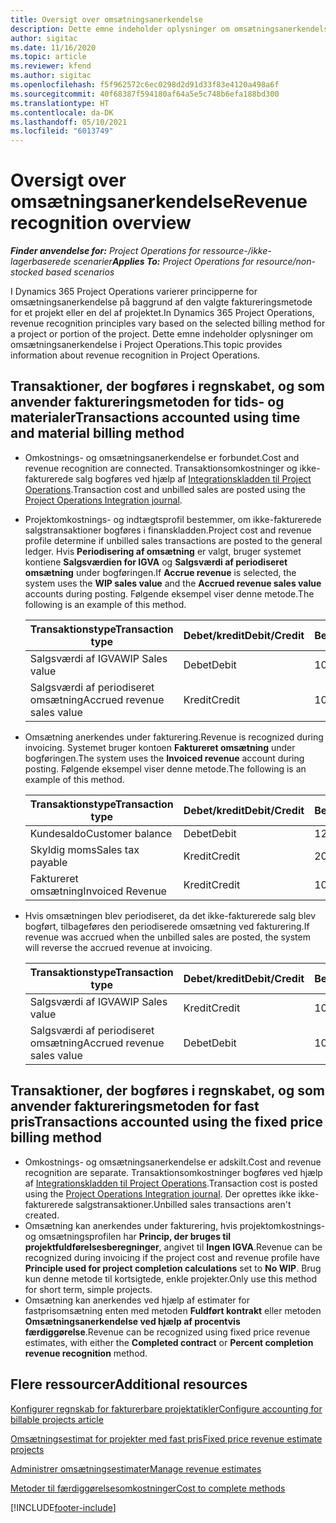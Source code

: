 ```yaml
---
title: Oversigt over omsætningsanerkendelse
description: Dette emne indeholder oplysninger om omsætningsanerkendelse i Project Operations.
author: sigitac
ms.date: 11/16/2020
ms.topic: article
ms.reviewer: kfend
ms.author: sigitac
ms.openlocfilehash: f5f962572c6ec0298d2d91d33f83e4120a498a6f
ms.sourcegitcommit: 40f68387f594180af64a5e5c748b6efa188bd300
ms.translationtype: HT
ms.contentlocale: da-DK
ms.lasthandoff: 05/10/2021
ms.locfileid: "6013749"
---
```

# <a name="revenue-recognition-overview"></a><span data-ttu-id="4b168-103">Oversigt over omsætningsanerkendelse</span><span class="sxs-lookup"><span data-stu-id="4b168-103">Revenue recognition overview</span></span>

<span data-ttu-id="4b168-104">_**Finder anvendelse for:** Project Operations for ressource-/ikke-lagerbaserede scenarier_</span><span class="sxs-lookup"><span data-stu-id="4b168-104">_**Applies To:** Project Operations for resource/non-stocked based scenarios_</span></span>

<span data-ttu-id="4b168-105">I Dynamics 365 Project Operations varierer principperne for omsætningsanerkendelse på baggrund af den valgte faktureringsmetode for et projekt eller en del af projektet.</span><span class="sxs-lookup"><span data-stu-id="4b168-105">In Dynamics 365 Project Operations, revenue recognition principles vary based on the selected billing method for a project or portion of the project.</span></span> <span data-ttu-id="4b168-106">Dette emne indeholder oplysninger om omsætningsanerkendelse i Project Operations.</span><span class="sxs-lookup"><span data-stu-id="4b168-106">This topic provides information about revenue recognition in Project Operations.</span></span>

## <a name="transactions-accounted-using-time-and-material-billing-method"></a><span data-ttu-id="4b168-107">Transaktioner, der bogføres i regnskabet, og som anvender faktureringsmetoden for tids- og materialer</span><span class="sxs-lookup"><span data-stu-id="4b168-107">Transactions accounted using time and material billing method</span></span>

- <span data-ttu-id="4b168-108">Omkostnings- og omsætningsanerkendelse er forbundet.</span><span class="sxs-lookup"><span data-stu-id="4b168-108">Cost and revenue recognition are connected.</span></span> <span data-ttu-id="4b168-109">Transaktionsomkostninger og ikke-fakturerede salg bogføres ved hjælp af [Integrationskladden til Project Operations](../project-accounting/project-operations-integration-journal.md).</span><span class="sxs-lookup"><span data-stu-id="4b168-109">Transaction cost and unbilled sales are posted using the [Project Operations Integration journal](../project-accounting/project-operations-integration-journal.md).</span></span>
- <span data-ttu-id="4b168-110">Projektomkostnings- og indtægtsprofil bestemmer, om ikke-fakturerede salgstransaktioner bogføres i finanskladden.</span><span class="sxs-lookup"><span data-stu-id="4b168-110">Project cost and revenue profile determine if unbilled sales transactions are posted to the general ledger.</span></span> <span data-ttu-id="4b168-111">Hvis **Periodisering af omsætning** er valgt, bruger systemet kontiene **Salgsværdien for IGVA** og **Salgsværdi af periodiseret omsætning** under bogføringen.</span><span class="sxs-lookup"><span data-stu-id="4b168-111">If **Accrue revenue** is selected, the system uses the **WIP sales value** and the **Accrued revenue sales value** accounts during posting.</span></span> <span data-ttu-id="4b168-112">Følgende eksempel viser denne metode.</span><span class="sxs-lookup"><span data-stu-id="4b168-112">The following is an example of this method.</span></span>  

  | <span data-ttu-id="4b168-113">Transaktionstype</span><span class="sxs-lookup"><span data-stu-id="4b168-113">Transaction type</span></span> | <span data-ttu-id="4b168-114">Debet/kredit</span><span class="sxs-lookup"><span data-stu-id="4b168-114">Debit/Credit</span></span> | <span data-ttu-id="4b168-115">Beløb</span><span class="sxs-lookup"><span data-stu-id="4b168-115">Amount</span></span> |
  | --- | --- | --- |
  | <span data-ttu-id="4b168-116">Salgsværdi af IGVA</span><span class="sxs-lookup"><span data-stu-id="4b168-116">WIP Sales value</span></span> | <span data-ttu-id="4b168-117">Debet</span><span class="sxs-lookup"><span data-stu-id="4b168-117">Debit</span></span> | <span data-ttu-id="4b168-118">100</span><span class="sxs-lookup"><span data-stu-id="4b168-118">100</span></span> |
  | <span data-ttu-id="4b168-119">Salgsværdi af periodiseret omsætning</span><span class="sxs-lookup"><span data-stu-id="4b168-119">Accrued revenue sales value</span></span> | <span data-ttu-id="4b168-120">Kredit</span><span class="sxs-lookup"><span data-stu-id="4b168-120">Credit</span></span> | <span data-ttu-id="4b168-121">100</span><span class="sxs-lookup"><span data-stu-id="4b168-121">100</span></span> |

- <span data-ttu-id="4b168-122">Omsætning anerkendes under fakturering.</span><span class="sxs-lookup"><span data-stu-id="4b168-122">Revenue is recognized during invoicing.</span></span> <span data-ttu-id="4b168-123">Systemet bruger kontoen **Faktureret omsætning** under bogføringen.</span><span class="sxs-lookup"><span data-stu-id="4b168-123">The system uses the **Invoiced revenue** account during posting.</span></span> <span data-ttu-id="4b168-124">Følgende eksempel viser denne metode.</span><span class="sxs-lookup"><span data-stu-id="4b168-124">The following is an example of this method.</span></span>  

  | <span data-ttu-id="4b168-125">Transaktionstype</span><span class="sxs-lookup"><span data-stu-id="4b168-125">Transaction type</span></span> | <span data-ttu-id="4b168-126">Debet/kredit</span><span class="sxs-lookup"><span data-stu-id="4b168-126">Debit/Credit</span></span> | <span data-ttu-id="4b168-127">Beløb</span><span class="sxs-lookup"><span data-stu-id="4b168-127">Amount</span></span> |
  | --- | --- | --- |
  | <span data-ttu-id="4b168-128">Kundesaldo</span><span class="sxs-lookup"><span data-stu-id="4b168-128">Customer balance</span></span> | <span data-ttu-id="4b168-129">Debet</span><span class="sxs-lookup"><span data-stu-id="4b168-129">Debit</span></span> | <span data-ttu-id="4b168-130">120</span><span class="sxs-lookup"><span data-stu-id="4b168-130">120</span></span> |
  | <span data-ttu-id="4b168-131">Skyldig moms</span><span class="sxs-lookup"><span data-stu-id="4b168-131">Sales tax payable</span></span> | <span data-ttu-id="4b168-132">Kredit</span><span class="sxs-lookup"><span data-stu-id="4b168-132">Credit</span></span> | <span data-ttu-id="4b168-133">20</span><span class="sxs-lookup"><span data-stu-id="4b168-133">20</span></span> |
  | <span data-ttu-id="4b168-134">Faktureret omsætning</span><span class="sxs-lookup"><span data-stu-id="4b168-134">Invoiced Revenue</span></span> | <span data-ttu-id="4b168-135">Kredit</span><span class="sxs-lookup"><span data-stu-id="4b168-135">Credit</span></span> | <span data-ttu-id="4b168-136">100</span><span class="sxs-lookup"><span data-stu-id="4b168-136">100</span></span> |

- <span data-ttu-id="4b168-137">Hvis omsætningen blev periodiseret, da det ikke-fakturerede salg blev bogført, tilbageføres den periodiserede omsætning ved fakturering.</span><span class="sxs-lookup"><span data-stu-id="4b168-137">If revenue was accrued when the unbilled sales are posted, the system will reverse the accrued revenue at invoicing.</span></span>

  | <span data-ttu-id="4b168-138">Transaktionstype</span><span class="sxs-lookup"><span data-stu-id="4b168-138">Transaction type</span></span> | <span data-ttu-id="4b168-139">Debet/kredit</span><span class="sxs-lookup"><span data-stu-id="4b168-139">Debit/Credit</span></span> | <span data-ttu-id="4b168-140">Beløb</span><span class="sxs-lookup"><span data-stu-id="4b168-140">Amount</span></span> |
  | --- | --- | --- |
  | <span data-ttu-id="4b168-141">Salgsværdi af IGVA</span><span class="sxs-lookup"><span data-stu-id="4b168-141">WIP Sales value</span></span> | <span data-ttu-id="4b168-142">Kredit</span><span class="sxs-lookup"><span data-stu-id="4b168-142">Credit</span></span> | <span data-ttu-id="4b168-143">100</span><span class="sxs-lookup"><span data-stu-id="4b168-143">100</span></span> |
  | <span data-ttu-id="4b168-144">Salgsværdi af periodiseret omsætning</span><span class="sxs-lookup"><span data-stu-id="4b168-144">Accrued revenue sales value</span></span> | <span data-ttu-id="4b168-145">Debet</span><span class="sxs-lookup"><span data-stu-id="4b168-145">Debit</span></span> | <span data-ttu-id="4b168-146">100</span><span class="sxs-lookup"><span data-stu-id="4b168-146">100</span></span> |

## <a name="transactions-accounted-using-the-fixed-price-billing-method"></a><span data-ttu-id="4b168-147">Transaktioner, der bogføres i regnskabet, og som anvender faktureringsmetoden for fast pris</span><span class="sxs-lookup"><span data-stu-id="4b168-147">Transactions accounted using the fixed price billing method</span></span>

- <span data-ttu-id="4b168-148">Omkostnings- og omsætningsanerkendelse er adskilt.</span><span class="sxs-lookup"><span data-stu-id="4b168-148">Cost and revenue recognition are separate.</span></span> <span data-ttu-id="4b168-149">Transaktionsomkostninger bogføres ved hjælp af [Integrationskladden til Project Operations](../project-accounting/project-operations-integration-journal.md).</span><span class="sxs-lookup"><span data-stu-id="4b168-149">Transaction cost is posted using the [Project Operations Integration journal](../project-accounting/project-operations-integration-journal.md).</span></span> <span data-ttu-id="4b168-150">Der oprettes ikke ikke-fakturerede salgstransaktioner.</span><span class="sxs-lookup"><span data-stu-id="4b168-150">Unbilled sales transactions aren't created.</span></span>
- <span data-ttu-id="4b168-151">Omsætning kan anerkendes under fakturering, hvis projektomkostnings- og omsætningsprofilen har **Princip, der bruges til projektfuldførelsesberegninger**, angivet til **Ingen IGVA**.</span><span class="sxs-lookup"><span data-stu-id="4b168-151">Revenue can be recognized during invoicing if the project cost and revenue profile have **Principle used for project completion calculations** set to **No WIP**.</span></span> <span data-ttu-id="4b168-152">Brug kun denne metode til kortsigtede, enkle projekter.</span><span class="sxs-lookup"><span data-stu-id="4b168-152">Only use this method for short term, simple projects.</span></span>
- <span data-ttu-id="4b168-153">Omsætning kan anerkendes ved hjælp af estimater for fastprisomsætning enten med metoden **Fuldført kontrakt** eller metoden **Omsætningsanerkendelse ved hjælp af procentvis færdiggørelse**.</span><span class="sxs-lookup"><span data-stu-id="4b168-153">Revenue can be recognized using fixed price revenue estimates, with either the **Completed contract** or **Percent completion revenue recognition** method.</span></span>

## <a name="additional-resources"></a><span data-ttu-id="4b168-154">Flere ressourcer</span><span class="sxs-lookup"><span data-stu-id="4b168-154">Additional resources</span></span>
[<span data-ttu-id="4b168-155">Konfigurer regnskab for fakturerbare projektatikler</span><span class="sxs-lookup"><span data-stu-id="4b168-155">Configure accounting for billable projects article</span></span>](../project-accounting/configure-accounting-billable-projects.md)

[<span data-ttu-id="4b168-156">Omsætningsestimat for projekter med fast pris</span><span class="sxs-lookup"><span data-stu-id="4b168-156">Fixed price revenue estimate projects</span></span>](rev-rec-percentage-completion-method.md)

[<span data-ttu-id="4b168-157">Administrer omsætningsestimater</span><span class="sxs-lookup"><span data-stu-id="4b168-157">Manage revenue estimates</span></span>](rev-rec-completed-contract-method.md)

[<span data-ttu-id="4b168-158">Metoder til færdiggørelsesomkostninger</span><span class="sxs-lookup"><span data-stu-id="4b168-158">Cost to complete methods</span></span>](cost-complete-methods.md)


[!INCLUDE[footer-include](../includes/footer-banner.md)]